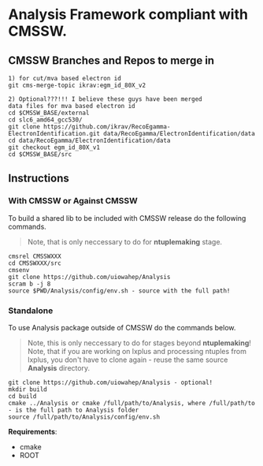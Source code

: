 # Analysis Framework compliant with CMSSW.

## CMSSW Branches and Repos to merge in
```
1) for cut/mva based electron id
git cms-merge-topic ikrav:egm_id_80X_v2 

2) Optional???!!! I believe these guys have been merged
data files for mva based electron id
cd $CMSSW_BASE/external
cd slc6_amd64_gcc530/
git clone https://github.com/ikrav/RecoEgamma-ElectronIdentification.git data/RecoEgamma/ElectronIdentification/data
cd data/RecoEgamma/ElectronIdentification/data
git checkout egm_id_80X_v1
cd $CMSSW_BASE/src
```

## Instructions
### With CMSSW or Against CMSSW
To build a shared lib to be included with CMSSW release do the following 
commands. 

> Note, that is only neccessary to do for **ntuplemaking** stage.

```
cmsrel CMSSWXXX
cd CMSSWXXX/src
cmsenv
git clone https://github.com/uiowahep/Analysis
scram b -j 8
source $PWD/Analysis/config/env.sh - source with the full path!
```

### Standalone
To use Analysis package outside of CMSSW do the commands below.

> Note, this is only neccessary to do for stages beyond **ntuplemaking**!
> Note, that if you are working on lxplus and processing ntuples from lxplus, you don't have to clone again - reuse the same source **Analysis** directory.

```
git clone https://github.com/uiowahep/Analysis - optional!
mkdir build 
cd build
cmake ../Analysis or cmake /full/path/to/Analysis, where /full/path/to - is the full path to Analysis folder
source /full/path/to/Analysis/config/env.sh
```

**Requirements**:
- cmake
- ROOT
